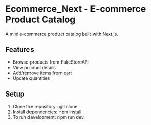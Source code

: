 # Ecommerce_Next - E-commerce Product Catalog

A mini e-commerce product catalog built with Next.js.

## Features

- Browse products from FakeStoreAPI
- View product details
- Add/remove items from cart
- Update quantities

## Setup

1. Clone the repository  :
   git clone 
2. Install dependencies:
   npm install
3. To run development:
   npm run dev
